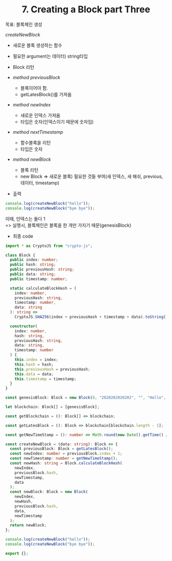 <h1 align="center">
<strong>7. Creating a Block part Three</strong><br>
</h1>

목표: 블록체인 생성

_createNewBlock_

- 새로운 블록 생성하는 함수
- 필요한 argument는 데이터) string타입
- Block 리턴

- _method previousBlock_

  - 블록이어야 함.
  - getLatesBlock()를 가져옴

- _method newIndex_

  - 새로운 인덱스 가져옴
  - 타입은 숫자(인덱스이기 때문에 숫자임)

- _method nextTimestamp_

  - 함수블록을 리턴
  - 타입은 숫자

- _method newBlock_

  - 블록 리턴
  - new Block => 새로운 블록) 필요한 것들 부여(새 인덱스, 새 해쉬, previous,데이터, timestamp)

- 출력

```typescript
console.log(createNewBlock("hello"));
console.log(createNewBlock("bye bye"));
```

이때, 인덱스는 둘다 1<br>
=> 실행시, 블록체인은 블록을 한 개만 가지기 때문(genesisBlock)

- 최종 code

```typescript
import * as CryptoJS from "crypto-js";

class Block {
  public index: number;
  public hash: string;
  public previousHash: string;
  public data: string;
  public timestamp: number;

  static calculateBlockHash = (
    index: number,
    previousHash: string,
    timestamp: number,
    data: string
  ): string =>
    CryptoJS.SHA256(index + previousHash + timestamp + data).toString();

  constructor(
    index: number,
    hash: string,
    previousHash: string,
    data: string,
    timestamp: number
  ) {
    this.index = index;
    this.hash = hash;
    this.previousHash = previousHash;
    this.data = data;
    this.timestamp = timestamp;
  }
}

const genesisBlock: Block = new Block(0, "2020202020202", "", "Hello", 123456);

let blockchain: Block[] = [genesisBlock];

const getBlockchain = (): Block[] => blockchain;

const getLatesBlock = (): Block => blockchain[blockchain.length - 1];

const getNewTimeStamp = (): number => Math.round(new Date().getTime() / 1000);

const createNewBlock = (data: string): Block => {
  const previousBlock: Block = getLatesBlock();
  const newIndex: number = previousBlock.index + 1;
  const newTimestamp: number = getNewTimeStamp();
  const newHash: string = Block.calculateBlockHash(
    newIndex,
    previousBlock.hash,
    newTimestamp,
    data
  );
  const newBlock: Block = new Block(
    newIndex,
    newHash,
    previousBlock.hash,
    data,
    newTimestamp
  );
  return newBlock;
};

console.log(createNewBlock("hello"));
console.log(createNewBlock("bye bye"));

export {};
```
